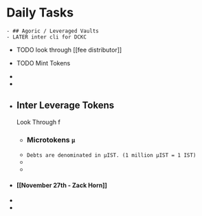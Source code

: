 # Daily Tasks
	- ## Agoric / Leveraged Vaults
	- LATER inter cli for DCKC
- TODO look through [[fee distributor]]
- TODO Mint Tokens
-
-
- ## Inter Leverage Tokens
  
  Look Through f
	- ### Microtokens `µ`
	- `Debts are denominated in µIST. (1 million µIST = 1 IST)`
	-
	-
- #### [[November 27th - Zack Horn]]
-
-